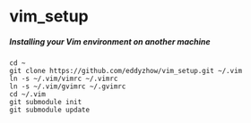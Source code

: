 vim_setup
=========
##### Installing your Vim environment on another machine

```
cd ~
git clone https://github.com/eddyzhow/vim_setup.git ~/.vim
ln -s ~/.vim/vimrc ~/.vimrc
ln -s ~/.vim/gvimrc ~/.gvimrc
cd ~/.vim
git submodule init
git submodule update
```
